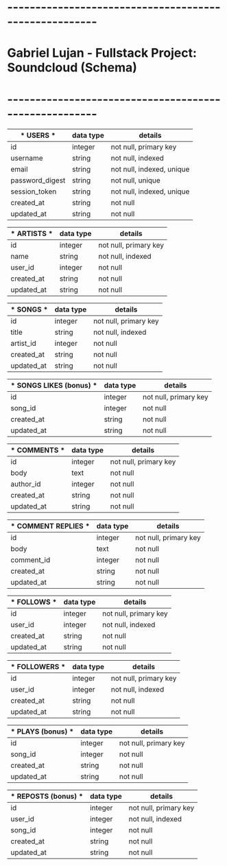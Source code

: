 # ------------------------------------------------------ 
# Gabriel Lujan - Fullstack Project: Soundcloud (Schema) 
# ------------------------------------------------------ 

| * USERS *       | data type | details                   |
|-----------------|-----------|---------------------------|
| id              | integer   | not null, primary key     |
| username        | string    | not null, indexed         |
| email           | string    | not null, indexed, unique |
| password_digest | string    | not null, unique          |
| session_token   | string    | not null, indexed, unique |
| created_at      | string    | not null                  |
| updated_at      | string    | not null                  |

| * ARTISTS * | data type | details               |
|-------------|-----------|-----------------------|
| id          | integer   | not null, primary key |
| name        | string    | not null, indexed     |
| user_id     | integer   | not null              |
| created_at  | string    | not null              |
| updated_at  | string    | not null              |

| * SONGS *  | data type | details               |
|------------|-----------|-----------------------|
| id         | integer   | not null, primary key |
| title      | string    | not null, indexed     |
| artist_id  | integer   | not null              |
| created_at | string    | not null              |
| updated_at | string    | not null              |

| * SONGS LIKES (bonus) * | data type | details               |
|-------------------------|-----------|-----------------------|
| id                      | integer   | not null, primary key |
| song_id                 | integer   | not null              |
| created_at              | string    | not null              |
| updated_at              | string    | not null              |

| * COMMENTS * | data type | details               |
|--------------|-----------|-----------------------|
| id           | integer   | not null, primary key |
| body         | text      | not null              |
| author_id    | integer   | not null              |
| created_at   | string    | not null              |
| updated_at   | string    | not null              |

| * COMMENT REPLIES * | data type | details               |
|---------------------|-----------|-----------------------|
| id                  | integer   | not null, primary key |
| body                | text      | not null              |
| comment_id          | integer   | not null              |
| created_at          | string    | not null              |
| updated_at          | string    | not null              |

| * FOLLOWS * | data type | details               |
|-------------|-----------|-----------------------|
| id          | integer   | not null, primary key |
| user_id     | integer   | not null, indexed     |
| created_at  | string    | not null              |
| updated_at  | string    | not null              |

| * FOLLOWERS * | data type | details               |
|---------------|-----------|-----------------------|
| id            | integer   | not null, primary key |
| user_id       | integer   | not null, indexed     |
| created_at    | string    | not null              |
| updated_at    | string    | not null              |

| * PLAYS (bonus) * | data type | details               |
|-------------------|-----------|-----------------------|
| id                | integer   | not null, primary key |
| song_id           | integer   | not null              |
| created_at        | string    | not null              |
| updated_at        | string    | not null              |

| * REPOSTS (bonus) * | data type | details               |
|---------------------|-----------|-----------------------|
| id                  | integer   | not null, primary key |
| user_id             | integer   | not null, indexed     |
| song_id             | integer   | not null              |
| created_at          | string    | not null              |
| updated_at          | string    | not null              |
